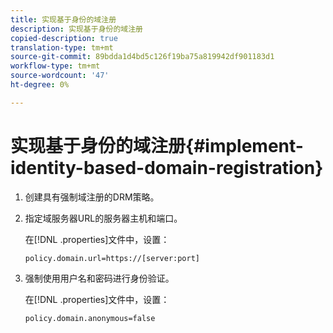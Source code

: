 ```yaml
---
title: 实现基于身份的域注册
description: 实现基于身份的域注册
copied-description: true
translation-type: tm+mt
source-git-commit: 89bdda1d4bd5c126f19ba75a819942df901183d1
workflow-type: tm+mt
source-wordcount: '47'
ht-degree: 0%

---
```



# 实现基于身份的域注册{#implement-identity-based-domain-registration}

1. 创建具有强制域注册的DRM策略。
1. 指定域服务器URL的服务器主机和端口。

   在[!DNL .properties]文件中，设置：

   ```
   policy.domain.url=https://[server:port] 
   ```

1. 强制使用用户名和密码进行身份验证。

   在[!DNL .properties]文件中，设置：

   ```
   policy.domain.anonymous=false 
   ```
